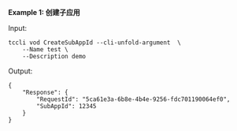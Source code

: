 **Example 1: 创建子应用**



Input: 

```
tccli vod CreateSubAppId --cli-unfold-argument  \
    --Name test \
    --Description demo
```

Output: 
```
{
    "Response": {
        "RequestId": "5ca61e3a-6b8e-4b4e-9256-fdc701190064ef0",
        "SubAppId": 12345
    }
}
```

